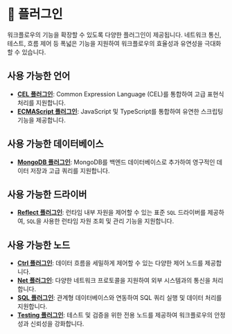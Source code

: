 # 🧩 플러그인

워크플로우의 기능을 확장할 수 있도록 다양한 플러그인이 제공됩니다. 네트워크 통신, 테스트, 흐름 제어 등 폭넓은 기능을 지원하여 워크플로우의 효율성과 유연성을 극대화할 수 있습니다.

## 사용 가능한 언어

- **[CEL 플러그인](./cel/README_kr.md)**: Common Expression Language (CEL)를 통합하여 고급 표현식 처리를 지원합니다.
- **[ECMAScript 플러그인](./ecmascript/README_kr.md)**: JavaScript 및 TypeScript를 통합하여 유연한 스크립팅 기능을 제공합니다.

## 사용 가능한 데이터베이스

- **[MongoDB 플러그인](./mongodb/README_kr.md)**: MongoDB를 백엔드 데이터베이스로 추가하여 영구적인 데이터 저장과 고급 쿼리를 지원합니다.

## 사용 가능한 드라이버

- **[Reflect 플러그인](./reflect/README_kr.md)**: 런타임 내부 자원을 제어할 수 있는 표준 `SQL` 드라이버를 제공하여, `SQL`을 사용한 런타임 자원 조회 및 관리 기능을
  지원합니다.

## 사용 가능한 노드

- **[Ctrl 플러그인](ctl/README_kr.md)**: 데이터 흐름을 세밀하게 제어할 수 있는 다양한 제어 노드를 제공합니다.
- **[Net 플러그인](./net/README_kr.md)**: 다양한 네트워크 프로토콜을 지원하여 외부 시스템과의 통신을 처리합니다.
- **[SQL 플러그인](./sql/README_kr.md)**: 관계형 데이터베이스와 연동하여 SQL 쿼리 실행 및 데이터 처리를 지원합니다.
- **[Testing 플러그인](./testing/README_kr.md)**: 테스트 및 검증을 위한 전용 노드를 제공하여 워크플로우의 안정성과 신뢰성을 강화합니다.
